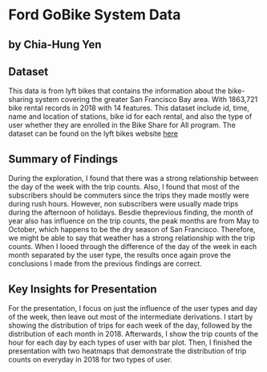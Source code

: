 # Ford GoBike System Data

## by Chia-Hung Yen


## Dataset

This data is from lyft bikes that contains the information about the bike-sharing system covering the greater San Francisco Bay area. With 1863,721 bike rental records in 2018 with 14 features. This dataset include id, time, name and location of stations, bike id for each rental, and also the type of user whether they are enrolled in the Bike Share for All program. The dataset can be found on the lyft bikes website [here](https://www.lyft.com/bikes/bay-wheels/system-data)


## Summary of Findings

During the exploration, I found that there was a strong relationship between the day of the week with the trip counts. 
Also, I found that most of the subscribers should be commuters since the trips they made mostly were during rush hours. However, non subscribers were usually made trips during the afternoon of holidays. Besdie theprevious finding, the month of year also has influence on the trip counts, the peak months are from May to October, which happens to be the dry season of San Francisco. Therefore, we might be able to say that weather has a strong relationship with the trip counts. When I looed through the difference of the day of the week in each month separated by the user type, the results once again prove the conclusions I made from the previous findings are correct.


## Key Insights for Presentation

For the presentation, I focus on just the influence of the user types and day of the week, then leave out most of the intermediate derivations. I start by showing the distribution of trips for each week of the day, followed by the distribution of each month in 2018. Afterwards, I show the trip counts of the hour for each day by each types of user with bar plot. Then, I finished the presentation with two heatmaps that demonstrate the distribution of trip counts on everyday in 2018 for two types of user.